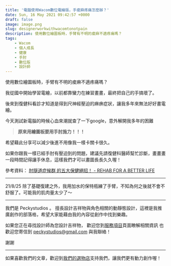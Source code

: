 ```yaml
---
title: '電腦使用Wacom數位電繪版，手痠麻疼痛怎麼辦？'
date: Sun, 16 May 2021 09:42:57 +0000
draft: false
image: image.png
slug: designerworkwithwacomtonotpain
description: 使用數位繪圖板時，手臂有不明的痠麻不適疼痛嗎？ 
tags: 
    - Wacom
    - 個人成長
    - 健康
    - 手肘
    - 數位版
    - 設計師
---
```


使用數位繪圖板時，手臂有不明的痠麻不適疼痛嗎？ 

我從國中開始學習電繪，以前都靠蠻力在練習畫畫，最終把自己的手搞壞了。 

後來到復健科看診才知道是得到尺神經壓迫的麻痹症狀，讓我多年來無法好好畫電繪。 

今天測試新電腦的時候心血來潮就查了一下google，意外解開我多年的困難

> **原來用繪圖板要用手肘施力！！！** 


希望藉此分享可以減少後進不用像我一樣卡關卡很久。 

如果你跟我一樣已經手肘有壓迫到的問題，建議先請復健科醫師幫忙診斷，畫畫畫一段時間記得讓手休息，這樣我們才可以畫圖長長久久喔！ 

參考資料： [肘隧道症候群 的五大保健絕招！ - REHAB FOR A BETTER LIFE](http://rehabforbetterlife.com/2018/04/5-best-therapeutic-tips-for-cubital-tunnel-syndrome/)

---

21/8/25 除了基礎復建之外，我用加水的保特瓶練了手臂，不知為何之後就不會不舒服了。可能我的肌肉量太少了～


---

我們是 Peckystudios 。
擅長設計吉祥物與角色相關的動靜態設計，這裡是我推廣創作的部落格，希望大家能藉由我的內容從創作中找到樂趣。

如果您正在尋找設計師為您設計吉祥物，
歡迎您到[服務項目](https://peckyhsieh.wixsite.com/peckystudiosservice)頁面瞭解相關資訊
也歡迎您寄信到 peckystudios@gmail.com 與我聯絡！

謝謝

---

如果喜歡我們的文章，歡迎到[我們的選物店](https://www.rakuten.com.tw/shop/peckystudio/)支持我們，讓我們更有動力創作喔！